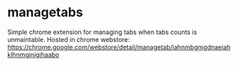 # managetabs

Simple chrome extension for managing tabs when tabs counts is unmaintable.
Hosted in chrome webstore: https://chrome.google.com/webstore/detail/managetab/iahnmbgmgdnaeiahklhnmgjnigihaabo
